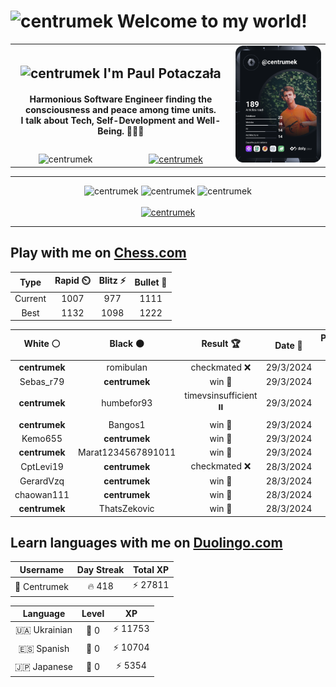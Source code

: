 <h1>
  <img
    src="https://emojis.slackmojis.com/emojis/images/1531849430/4246/blob-sunglasses.gif"
    width="30"
    alt="centrumek"
  />
  Welcome to my world!
</h1>

<table>
  <tbody>
    <tr>
      <td align="center" width="70%" colspan="2">
        <h2>
          <img
            src="https://raw.githubusercontent.com/MartinHeinz/MartinHeinz/master/wave.gif"
            width="30px"
            alt="centrumek"
          />
          I'm Paul Potaczała
        </h2>
        <h4>
          Harmonious Software Engineer finding the consciousness and peace among time units.
          <br/>
          I talk about Tech, Self-Development and Well-Being. 🌿🧘🚀
        </h4>
      </td>
      <td width="30%" rowspan="2">
        <a href="https://app.daily.dev/centrumek">
          <img
            src="./devcard.svg"
            alt="centrumek"
          />
        </a>
      </td>
    </tr>
    <tr align="center">
      <td>
        <img
          src="https://komarev.com/ghpvc/?username=centrumek&label=visitors&color=0e75b6&style=flat"
          alt="centrumek"
        >
      </td>
      <td>
        <a href="https://stackoverflow.com/users/14496012/centrumek">
          <img
            src="https://stackoverflow.com/users/flair/14496012.png?theme=dark"
            alt="centrumek"
          >
        </a>
      </td>
    </tr>
  </tbody>
</table>

---
<div align="center">
  <img 
    src="https://github-readme-stats.vercel.app/api?username=centrumek&show_icons=true&count_private=true&theme=dark&hide_border=true&hide=issues,contribs&bg_color=00000000"
    alt="centrumek"
  />
  <img
    src="https://github-readme-stats.vercel.app/api/top-langs/?username=centrumek&layout=compact&hide_border=true&theme=dark&bg_color=00000000&langs_count=6&exclude_repo=air-statistic-app"
    alt="centrumek"
  />
  <img 
    src="https://github-readme-streak-stats.herokuapp.com?user=centrumek&theme=dark&hide_border=true&background=FFFFFF00"
    alt="centrumek"
  />
  <br/>
  <br/>
  <a href="https://www.buymeacoffee.com/centrumek">
    <img
      src="https://cdn.buymeacoffee.com/buttons/v2/default-orange.png"
      height="50"
      width="210"
      alt="centrumek"
    />
  </a>
</div>

---

## Play with me on [Chess.com](https://www.chess.com/member/centrumek)

<div align="center">
<!--START_SECTION:chessStats-->
<!-- Automatically generated with https://github.com/Balastrong/chess-stats-action -->

| Type | Rapid ⏲️ | Blitz ⚡ | Bullet 🔫 |
|:---:|:---:|:---:|:---:|
| Current | 1007 | 977 | 1111 |
| Best | 1132 | 1098 | 1222 |

| White ⚪ | Black ⚫ | Result 🏆 | Date 📅 | Position 🗺️ | Type 🕕 |
|:---:|:---:|:---:|:---:|:---:|:---:|
| **centrumek** | romibulan | checkmated ❌ | 29/3/2024 | <a href="http://www.ee.unb.ca/cgi-bin/tervo/fen.pl?select=3R1bk1/pBp4p/1p2N1p1/8/8/6P1/P1q4P/5r1K w - -">Link</a> | Bullet |
| Sebas_r79 | **centrumek** | win 🥇 | 29/3/2024 | <a href="http://www.ee.unb.ca/cgi-bin/tervo/fen.pl?select=6k1/3r3p/6pb/1p1P4/4p3/1P2P1P1/7P/5K2 w - -">Link</a> | Bullet |
| **centrumek** | humbefor93 | timevsinsufficient ⏸️ | 29/3/2024 | <a href="http://www.ee.unb.ca/cgi-bin/tervo/fen.pl?select=8/4r3/3K4/1b2p2k/8/8/8/8 b - -">Link</a> | Bullet |
| **centrumek** | Bangos1 | win 🥇 | 29/3/2024 | <a href="http://www.ee.unb.ca/cgi-bin/tervo/fen.pl?select=6k1/R4pp1/7p/p7/4nN2/4P2P/P2r1PP1/6K1 b - -">Link</a> | Bullet |
| Kemo655 | **centrumek** | win 🥇 | 29/3/2024 | <a href="http://www.ee.unb.ca/cgi-bin/tervo/fen.pl?select=3B4/pk3r1p/3R2p1/1Np5/8/PP6/1KP4P/8 w - -">Link</a> | Bullet |
| **centrumek** | Marat1234567891011 | win 🥇 | 29/3/2024 | <a href="http://www.ee.unb.ca/cgi-bin/tervo/fen.pl?select=8/2p4p/P1np3k/p2Rp1p1/2P3K1/5r2/5r2/8 b - -">Link</a> | Bullet |
| CptLevi19 | **centrumek** | checkmated ❌ | 28/3/2024 | <a href="http://www.ee.unb.ca/cgi-bin/tervo/fen.pl?select=4k3/4Q3/p4n2/p6p/6p1/P1B3P1/qPP4P/2KRR3 b - -">Link</a> | Bullet |
| GerardVzq | **centrumek** | win 🥇 | 28/3/2024 | <a href="http://www.ee.unb.ca/cgi-bin/tervo/fen.pl?select=r4r2/p6k/1p2Q1pp/1B2q1p1/4p3/1P2P3/P4PP1/2RR2K1 w - -">Link</a> | Bullet |
| chaowan111 | **centrumek** | win 🥇 | 28/3/2024 | <a href="http://www.ee.unb.ca/cgi-bin/tervo/fen.pl?select=8/pp5R/6P1/8/7P/1k6/2p1n3/2K5 w - -">Link</a> | Bullet |
| **centrumek** | ThatsZekovic | win 🥇 | 28/3/2024 | <a href="http://www.ee.unb.ca/cgi-bin/tervo/fen.pl?select=8/k1Q5/2K5/8/8/8/8/8 b - -">Link</a> | Bullet |

<!--END_SECTION:chessStats-->
</div>

## Learn languages with me on [Duolingo.com](https://www.duolingo.com/profile/Centrumek)

<div align="center">
<!--START_SECTION:duolingoStats-->
<!-- Automatically generated with https://github.com/centrumek/duolingo-readme-stats-->

| Username | Day Streak | Total XP |
|:---:|:---:|:---:|
| 👤 Centrumek | 🔥 418 | ⚡ 27811 |

| Language | Level | XP |
|:---:|:---:|:---:|
| 🇺🇦 Ukrainian | 👑 0 | ⚡ 11753 |
| 🇪🇸 Spanish | 👑 0 | ⚡ 10704 |
| 🇯🇵 Japanese | 👑 0 | ⚡ 5354 |

<!--END_SECTION:duolingoStats-->
</div>
<!--
**centrumek/centrumek** is a ✨ _special_ ✨ repository because its `README.md` (this file) appears on your GitHub profile.

Here are some ideas to get you started:

- 🔭 I’m currently working on ...
- 🌱 I’m currently learning ...
- 👯 I’m looking to collaborate on ...
- 🤔 I’m looking for help with ...
- 💬 Ask me about ...
- 📫 How to reach me: ...
- 😄 Pronouns: ...
- ⚡ Fun fact: ...
-->
